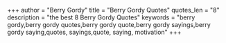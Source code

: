 +++
author = "Berry Gordy"
title = "Berry Gordy Quotes"
quotes_len = "8"
description = "the best 8 Berry Gordy Quotes"
keywords = "berry gordy,berry gordy quotes,berry gordy quote,berry gordy sayings,berry gordy saying,quotes, sayings,quote, saying, motivation"
+++
